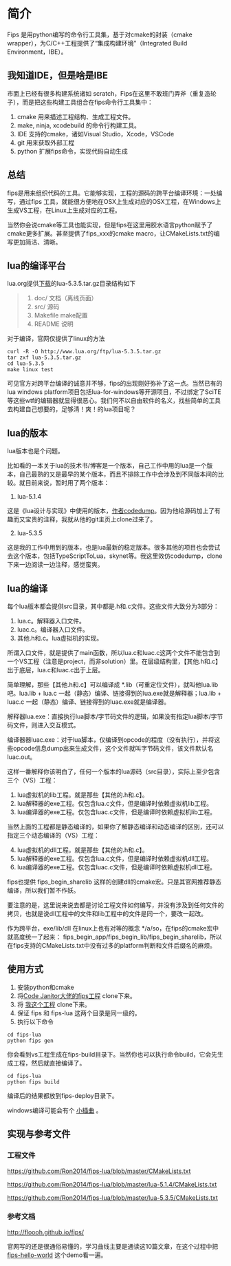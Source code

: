 # 简介

Fips 是用python编写的命令行工具集，基于对cmake的封装（cmake wrapper），为C/C++工程提供了“集成构建环境”（Integrated Build Environment，IBE）。

## 我知道IDE，但是啥是IBE

市面上已经有很多构建系统诸如 scratch，Fips在这里不敢班门弄斧（重复造轮子），而是把这些构建工具组合在fips命令行工具集中：

1. cmake 用来描述工程结构、生成工程文件。
2. make, ninja, xcodebuild 的命令行构建工具。
3. IDE 支持的cmake，诸如Visual Studio，Xcode，VSCode
4. git 用来获取外部工程
5. python 扩展fips命令，实现代码自动生成

## 总结

fips是用来组织代码的工具。它能够实现，工程的源码的跨平台编译环境：一处编写，通过fips 工具，就能很方便地在OSX上生成对应的OSX工程，在Windows上生成VS工程，在Linux上生成对应的工程。

当然你会说cmake等工具也能实现，但是fips在这里用胶水语言python赋予了cmake更多扩展。甚至提供了fips_xxx的cmake macro，让CMakeLists.txt的编写更加简洁、清晰。


## lua的编译平台

lua.org提供[下载](https://www.lua.org/download.html)的lua-5.3.5.tar.gz目录结构如下

> 1. doc/      文档（离线页面）
> 2. src/      源码
> 3. Makefile  make配置
> 4. README    说明

对于编译，官网仅提供了linux的方法

```
curl -R -O http://www.lua.org/ftp/lua-5.3.5.tar.gz
tar zxf lua-5.3.5.tar.gz
cd lua-5.3.5
make linux test
```

可见官方对跨平台编译的诚意并不够，fips的出现刚好弥补了这一点。当然已有的lua windows platform项目包括lua-for-windows等开源项目，不过绑定了SciTE等这些wtf的编辑器就显得很恶心。我们何不以自由软件的名义，找些简单的工具去构建自己想要的，足够清！爽！的lua项目呢？

## lua的版本

lua版本也是个问题。

比如看的一本关于lua的技术书/博客是一个版本，自己工作中用的lua是一个版本，自己最熟的又是最早的某个版本，而且不排除工作中会涉及到不同版本间的比较。就目前来说，暂时用了两个版本：

1. lua-5.1.4

这是《lua设计与实现》中使用的版本，[作者codedump](https://github.com/lichuang)。因为他给源码加上了有趣而又宝贵的注释，我就从他的git主页上clone过来了。

2. lua-5.3.5

这是我的工作中用到的版本，也是lua最新的稳定版本。很多其他的项目也会尝试去这个版本，包括TypeScriptToLua，skynet等。我这里效仿codedump，clone下来一边阅读一边注释，感觉蛮爽。

## lua的编译

每个lua版本都会提供src目录，其中都是.h和.c文件。这些文件大致分为3部分：

1. lua.c。解释器入口文件。
2. luac.c。编译器入口文件。
3. 其他.h和.c。lua虚拟机的实现。

所谓入口文件，就是提供了main函数，所以lua.c和luac.c这两个文件不能包含到一个VS工程（注意是project，而非solution）里。在层级结构里，【其他.h和.c】出于底层，lua.c和luac.c出于上层。

简单理解，那些【其他.h和.c】可以编译成 *.lib（可重定位文件），就叫他lua.lib吧。lua.lib + lua.c 一起（静态）编译、链接得到的lua.exe就是解释器；lua.lib + luac.c 一起（静态）编译、链接得到的luac.exe就是编译器。

解释器lua.exe：直接执行lua脚本/字节码文件的逻辑，如果没有指定lua脚本/字节码文件，则进入交互模式。

编译器器luac.exe：对于lua脚本，仅编译到opcode的程度（没有执行），并将这些opcode信息dump出来生成文件，这个文件就叫字节码文件，该文件默认名luac.out。

这样一番解释你该明白了，任何一个版本的lua源码（src目录），实际上至少包含三个（VS）工程：

1. lua虚拟机的lib工程。就是那些【其他的.h和.c】。
2. lua解释器的exe工程。仅包含lua.c文件，但是编译时依赖虚拟机lib工程。
3. lua编译器的exe工程。仅包含luac.c文件，但是编译时依赖虚拟机lib工程。

当然上面的工程都是静态编译的，如果你了解静态编译和动态编译的区别，还可以指定三个动态编译的（VS）工程：

4. lua虚拟机的dll工程。就是那些【其他的.h和.c】。
5. lua解释器的exe工程。仅包含lua.c文件，但是编译时依赖虚拟机dll工程。
6. lua编译器的exe工程。仅包含luac.c文件，但是编译时依赖虚拟机dll工程。

fips也提供 fips_begin_sharelib 这样的创建dll的cmake宏。只是其官网推荐静态编译，所以我们暂不作妖。

要注意的是，这里说来说去都是讨论工程文件如何编写，并没有涉及到任何文件的拷贝，也就是说dll工程中的文件和lib工程中的文件是同一个，要改一起改。

作为跨平台，exe/lib/dll 在linux上也有对等的概念 */a/so，在fips的cmake宏中就高度统一了起来： fips_begin_app/fips_begin_lib/fips_begin_sharelib，所以在fips支持的CMakeLists.txt中没有过多的platform判断和文件后缀名的麻烦。

## 使用方式

1. 安装python和cmake
2. 将[Code Janitor大佬的fips工程](https://github.com/floooh/fips) clone下来。
3. 将 [我这个工程](https://github.com/Ron2014/fips-lua) clone下来。
4. 保证 fips 和 fips-lua 这两个目录是同一级的。
5. 执行以下命令

```
cd fips-lua
python fips gen
```

你会看到vs工程生成在fips-build目录下。当然你也可以执行命令build，它会先生成工程，然后就直接编译了。

```
cd fips-lua
python fips build
```

编译后的结果都放到fips-deploy目录下。

windows编译可能会有个 [小插曲](https://github.com/Ron2014/fips-lua/wiki/warning-C4819-x-error-C2220-%E7%9A%84%E8%A7%A3%E5%86%B3) 。

## 实现与参考文件

### 工程文件

https://github.com/Ron2014/fips-lua/blob/master/CMakeLists.txt

https://github.com/Ron2014/fips-lua/blob/master/lua-5.1.4/CMakeLists.txt

https://github.com/Ron2014/fips-lua/blob/master/lua-5.3.5/CMakeLists.txt

### 参考文档

http://floooh.github.io/fips/

官网写的还是很通俗易懂的，学习曲线主要是通读这10篇文章，在这个过程中把 [fips-hello-world](https://github.com/floooh/fips-hello-world) 这个demo看一遍。
